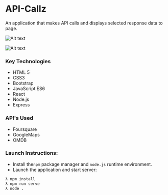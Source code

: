 # API-Callz
An application that makes API calls and displays selected response data to page.

![Alt text](https://s3.amazonaws.com/api-callz/Screen+Shot+2016-12-16+at+8.57.14+AM.png)

![Alt text](https://s3.amazonaws.com/api-callz/Screen+Shot+2016-12-16+at+8.57.29+AM.png)

### Key Technologies
* HTML 5
* CSS3
* Bootstrap
* JavaScript ES6
* React
* Node.js
* Express

### API's Used
* Foursquare
* GoogleMaps
* OMDB

### Launch Instructions:
* Install the`npm` package manager and `node.js` runtime environment.
* Launch the application and start server:
```bash
λ npm install
λ npm run serve
λ node .
```
